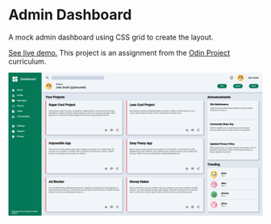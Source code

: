 # Admin Dashboard

A mock admin dashboard using CSS grid to create the layout.

[See live demo.](https://akhantz250.github.io/Admin-dashboard/) This project is an assignment from the [Odin Project](https://www.theodinproject.com/lessons/node-path-intermediate-html-and-css-admin-dashboard) curriculum.

![Screenshot](https://raw.githubusercontent.com/akhantz250/Admin-dashboard/main/dashboard.png 'Screenshot')

